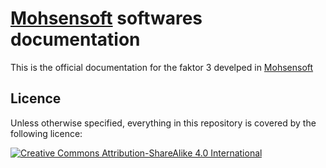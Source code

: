 # [Mohsensoft](http://mohsensoft.com) softwares documentation
This is the official documentation for the faktor 3 develped in [Mohsensoft](http://mohsensoft.com)



## Licence
Unless otherwise specified, everything in this repository is covered by the following licence:

[![Creative Commons Attribution-ShareAlike 4.0 International](https://licensebuttons.net/l/by-sa/4.0/88x31.png)](http://creativecommons.org/licenses/by-sa/4.0/)
